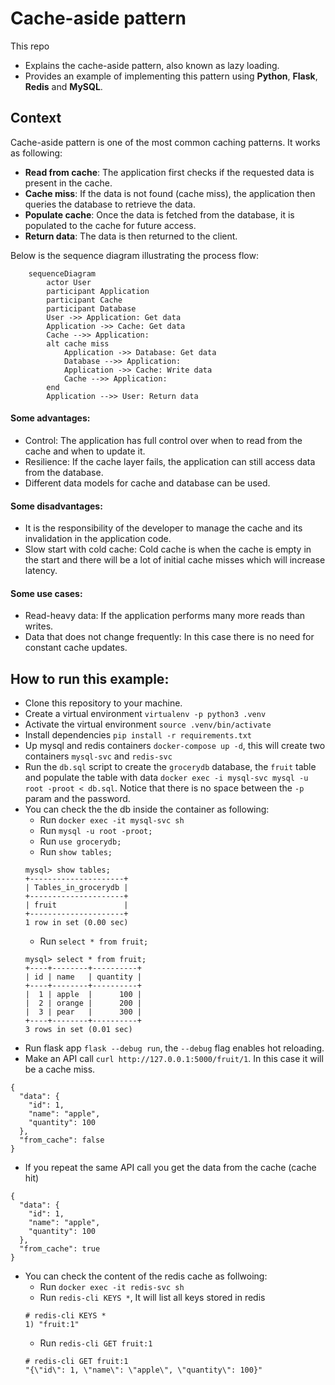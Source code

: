 # Cache-aside pattern
This repo
* Explains the cache-aside pattern, also known as lazy loading.
* Provides an example of implementing this pattern using **Python**, **Flask**, **Redis** and **MySQL**.

## Context

Cache-aside pattern is one of the most common caching patterns. It works as following:

- **Read from cache**: The application first checks if the requested data is present in the cache.
- **Cache miss**: If the data is not found (cache miss), the application then queries the database to retrieve the data.
- **Populate cache**: Once the data is fetched from the database, it is populated to the cache for future access.
- **Return data**: The data is then returned to the client.

Below is the sequence diagram illustrating the process flow:

```mermaid
    sequenceDiagram
        actor User
        participant Application
        participant Cache
        participant Database
        User ->> Application: Get data
        Application ->> Cache: Get data
        Cache -->> Application: 
        alt cache miss
            Application ->> Database: Get data
            Database -->> Application: 
            Application ->> Cache: Write data
            Cache -->> Application: 
        end
        Application -->> User: Return data
```

#### Some advantages:

* Control: The application has full control over when to read from the cache and when to update it.
* Resilience: If the cache layer fails, the application can still access data from the database.
* Different data models for cache and database can be used.

#### Some disadvantages:

* It is the responsibility of the developer to manage the cache and its invalidation in the application code.
* Slow start with cold cache: Cold cache is when the cache is empty in the start and there will be a lot of initial cache misses which will increase latency.

#### Some use cases:

* Read-heavy data: If the application performs many more reads than writes.
* Data that does not change frequently: In this case there is no need for constant cache updates.

## How to run this example:

* Clone this repository to your machine.
* Create a virtual environment `virtualenv -p python3 .venv`
* Activate the virtual environment `source .venv/bin/activate`
* Install dependencies `pip install -r requirements.txt`
* Up mysql and redis containers `docker-compose up -d`, this will create two containers `mysql-svc` and `redis-svc`
* Run the `db.sql` script to create the `grocerydb` database, the `fruit` table  and populate the table with data `docker exec -i mysql-svc mysql -u root -proot < db.sql`. Notice that there is no space between the `-p` param and the password.
* You can check the the db inside the container as following:
    * Run `docker exec -it mysql-svc sh`
    * Run `mysql -u root -proot;`
    * Run `use grocerydb;`
    * Run `show tables;`
    ```
    mysql> show tables;
    +---------------------+
    | Tables_in_grocerydb |
    +---------------------+
    | fruit               |
    +---------------------+
    1 row in set (0.00 sec)
    ```
    * Run `select * from fruit;`
    ```
    mysql> select * from fruit;
    +----+--------+----------+
    | id | name   | quantity |
    +----+--------+----------+
    |  1 | apple  |      100 |
    |  2 | orange |      200 |
    |  3 | pear   |      300 |
    +----+--------+----------+
    3 rows in set (0.01 sec)
    ```
* Run flask app `flask --debug run`, the `--debug` flag enables hot reloading.
* Make an API call `curl http://127.0.0.1:5000/fruit/1`. In this case it will be a cache miss.
```
{
  "data": {
    "id": 1,
    "name": "apple",
    "quantity": 100
  },
  "from_cache": false
}
```
* If you repeat the same API call you get the data from the cache (cache hit)
```
{
  "data": {
    "id": 1,
    "name": "apple",
    "quantity": 100
  },
  "from_cache": true
}
```
* You can check the content of the redis cache as follwoing:
    * Run `docker exec -it redis-svc sh`
    * Run `redis-cli KEYS *`, It will list all keys stored in redis
    ```
    # redis-cli KEYS *
    1) "fruit:1"
    ```
    * Run `redis-cli GET fruit:1`
    ```
    # redis-cli GET fruit:1
    "{\"id\": 1, \"name\": \"apple\", \"quantity\": 100}"
    ```
